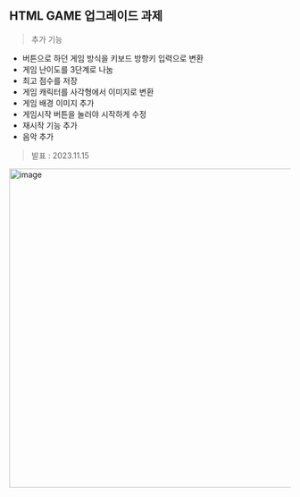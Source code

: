 ## HTML GAME 업그레이드 과제
  > 추가 기능
  * 버튼으로 하던 게임 방식을 키보드 방향키 입력으로 변환
  * 게임 난이도를 3단계로 나눔
  * 최고 점수를 저장
  * 게임 캐릭터를 사각형에서 이미지로 변환
  * 게임 배경 이미지 추가
  * 게임시작 버튼을 눌러야 시작하게 수정
  * 재시작 기능 추가
  * 음악 추가

> 발표 : 2023.11.15
<img width="571" alt="image" src="https://github.com/cottonrose1011/game/assets/101866860/cdf06750-04d8-4780-955b-6e2bad1fe7bb">

